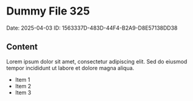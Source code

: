 # Dummy File 325

Date: 2025-04-03
ID: 1563337D-483D-44F4-B2A9-D8E57138DD38

## Content

Lorem ipsum dolor sit amet, consectetur adipiscing elit.
Sed do eiusmod tempor incididunt ut labore et dolore magna aliqua.

* Item 1
* Item 2
* Item 3
